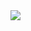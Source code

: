 <a href="https://portal.azure.com/#create/Microsoft.Template/uri/https%3A%2F%2Fraw.githubusercontent.com%2Fdigeler%2Fexistvmfromimage%2Fmaster%2Ffromimage.json" target="_blank">
    <img src="http://azuredeploy.net/deploybutton.png"/>
</a>
